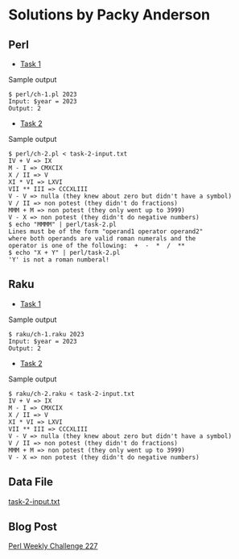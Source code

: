# Solutions by Packy Anderson

## Perl

* [Task 1](perl/ch-1.pl)

Sample output
```
$ perl/ch-1.pl 2023
Input: $year = 2023
Output: 2
```
* [Task 2](perl/ch-2.pl)

Sample output
```
$ perl/ch-2.pl < task-2-input.txt
IV + V => IX
M - I => CMXCIX
X / II => V
XI * VI => LXVI
VII ** III => CCCXLIII
V - V => nulla (they knew about zero but didn't have a symbol)
V / II => non potest (they didn't do fractions)
MMM + M => non potest (they only went up to 3999)
V - X => non potest (they didn't do negative numbers)
$ echo "MMMM" | perl/task-2.pl
Lines must be of the form "operand1 operator operand2"
where both operands are valid roman numerals and the
operator is one of the following:  +  -  *  /  **
$ echo "X + Y" | perl/task-2.pl
'Y' is not a roman numberal!
```

## Raku

* [Task 1](raku/ch-1.raku)

Sample output
```
$ raku/ch-1.raku 2023
Input: $year = 2023
Output: 2
```

* [Task 2](raku/ch-2.raku)

Sample output
```
$ raku/ch-2.raku < task-2-input.txt
IV + V => IX
M - I => CMXCIX
X / II => V
XI * VI => LXVI
VII ** III => CCCXLIII
V - V => nulla (they knew about zero but didn't have a symbol)
V / II => non potest (they didn't do fractions)
MMM + M => non potest (they only went up to 3999)
V - X => non potest (they didn't do negative numbers)
```

## Data File

[task-2-input.txt](task-2-input.txt)

## Blog Post

[Perl Weekly Challenge 227](http://packy.dardan.com/2023/07/27/perl-weekly-challenge-227/)
